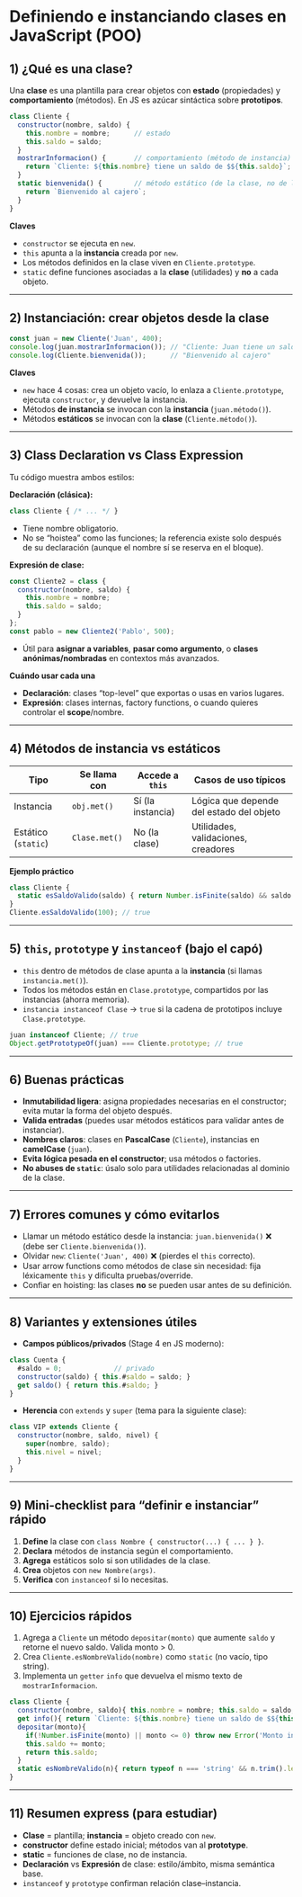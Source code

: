 # Definiendo e instanciando clases en JavaScript (POO)

## 1) ¿Qué es una clase?

Una **clase** es una plantilla para crear objetos con **estado** (propiedades) y **comportamiento** (métodos). En JS es azúcar sintáctica sobre **prototipos**.

```js
class Cliente {
  constructor(nombre, saldo) {
    this.nombre = nombre;      // estado
    this.saldo = saldo;
  }
  mostrarInformacion() {       // comportamiento (método de instancia)
    return `Cliente: ${this.nombre} tiene un saldo de $${this.saldo}`;
  }
  static bienvenida() {        // método estático (de la clase, no de la instancia)
    return `Bienvenido al cajero`;
  }
}
```

**Claves**

* `constructor` se ejecuta en `new`.
* `this` apunta a la **instancia** creada por `new`.
* Los métodos definidos en la clase viven en `Cliente.prototype`.
* `static` define funciones asociadas a la **clase** (utilidades) y **no** a cada objeto.

---

## 2) Instanciación: crear objetos desde la clase

```js
const juan = new Cliente('Juan', 400);
console.log(juan.mostrarInformacion()); // "Cliente: Juan tiene un saldo de $400"
console.log(Cliente.bienvenida());      // "Bienvenido al cajero"
```

**Claves**

* `new` hace 4 cosas: crea un objeto vacío, lo enlaza a `Cliente.prototype`, ejecuta `constructor`, y devuelve la instancia.
* Métodos **de instancia** se invocan con la **instancia** (`juan.método()`).
* Métodos **estáticos** se invocan con la **clase** (`Cliente.método()`).

---

## 3) Class Declaration vs Class Expression

Tu código muestra ambos estilos:

**Declaración (clásica):**

```js
class Cliente { /* ... */ }
```

* Tiene nombre obligatorio.
* No se “hoistea” como las funciones; la referencia existe solo después de su declaración (aunque el nombre sí se reserva en el bloque).

**Expresión de clase:**

```js
const Cliente2 = class {
  constructor(nombre, saldo) {
    this.nombre = nombre;
    this.saldo = saldo;
  }
};
const pablo = new Cliente2('Pablo', 500);
```

* Útil para **asignar a variables**, **pasar como argumento**, o **clases anónimas/nombradas** en contextos más avanzados.

**Cuándo usar cada una**

* **Declaración**: clases “top-level” que exportas o usas en varios lugares.
* **Expresión**: clases internas, factory functions, o cuando quieres controlar el **scope**/nombre.

---

## 4) Métodos de instancia vs estáticos

| Tipo                | Se llama con  | Accede a `this`   | Casos de uso típicos                     |
| ------------------- | ------------- | ----------------- | ---------------------------------------- |
| Instancia           | `obj.met()`   | Sí (la instancia) | Lógica que depende del estado del objeto |
| Estático (`static`) | `Clase.met()` | No (la clase)     | Utilidades, validaciones, creadores      |

**Ejemplo práctico**

```js
class Cliente {
  static esSaldoValido(saldo) { return Number.isFinite(saldo) && saldo >= 0; }
}
Cliente.esSaldoValido(100); // true
```

---

## 5) `this`, `prototype` y `instanceof` (bajo el capó)

* `this` dentro de métodos de clase apunta a la **instancia** (si llamas `instancia.met()`).
* Todos los métodos están en `Clase.prototype`, compartidos por las instancias (ahorra memoria).
* `instancia instanceof Clase` → `true` si la cadena de prototipos incluye `Clase.prototype`.

```js
juan instanceof Cliente; // true
Object.getPrototypeOf(juan) === Cliente.prototype; // true
```

---

## 6) Buenas prácticas

* **Inmutabilidad ligera**: asigna propiedades necesarias en el constructor; evita mutar la forma del objeto después.
* **Valida entradas** (puedes usar métodos estáticos para validar antes de instanciar).
* **Nombres claros**: clases en **PascalCase** (`Cliente`), instancias en **camelCase** (`juan`).
* **Evita lógica pesada en el constructor**; usa métodos o factories.
* **No abuses de `static`**: úsalo solo para utilidades relacionadas al dominio de la clase.

---

## 7) Errores comunes y cómo evitarlos

* Llamar un método estático desde la instancia: `juan.bienvenida()` ❌ (debe ser `Cliente.bienvenida()`).
* Olvidar `new`: `Cliente('Juan', 400)` ❌ (pierdes el `this` correcto).
* Usar arrow functions como métodos de clase sin necesidad: fija léxicamente `this` y dificulta pruebas/override.
* Confiar en hoisting: las clases **no** se pueden usar antes de su definición.

---

## 8) Variantes y extensiones útiles

* **Campos públicos/privados** (Stage 4 en JS moderno):

```js
class Cuenta {
  #saldo = 0;             // privado
  constructor(saldo) { this.#saldo = saldo; }
  get saldo() { return this.#saldo; }
}
```

* **Herencia** con `extends` y `super` (tema para la siguiente clase):

```js
class VIP extends Cliente {
  constructor(nombre, saldo, nivel) {
    super(nombre, saldo);
    this.nivel = nivel;
  }
}
```

---

## 9) Mini-checklist para “definir e instanciar” rápido

1. **Define** la clase con `class Nombre { constructor(...) { ... } }`.
2. **Declara** métodos de instancia según el comportamiento.
3. **Agrega** estáticos solo si son utilidades de la clase.
4. **Crea** objetos con `new Nombre(args)`.
5. **Verifica** con `instanceof` si lo necesitas.

---

## 10) Ejercicios rápidos

1. Agrega a `Cliente` un método `depositar(monto)` que aumente `saldo` y retorne el nuevo saldo. Valida monto > 0.
2. Crea `Cliente.esNombreValido(nombre)` como `static` (no vacío, tipo string).
3. Implementa un `getter` `info` que devuelva el mismo texto de `mostrarInformacion`.

```js
class Cliente {
  constructor(nombre, saldo){ this.nombre = nombre; this.saldo = saldo; }
  get info(){ return `Cliente: ${this.nombre} tiene un saldo de $${this.saldo}`; }
  depositar(monto){
    if(!Number.isFinite(monto) || monto <= 0) throw new Error('Monto inválido');
    this.saldo += monto;
    return this.saldo;
  }
  static esNombreValido(n){ return typeof n === 'string' && n.trim().length > 0; }
}
```

---

## 11) Resumen express (para estudiar)

* **Clase** = plantilla; **instancia** = objeto creado con `new`.
* **constructor** define estado inicial; métodos van al **prototype**.
* **static** = funciones de clase, no de instancia.
* **Declaración** vs **Expresión** de clase: estilo/ámbito, misma semántica base.
* `instanceof` y `prototype` confirman relación clase–instancia.
